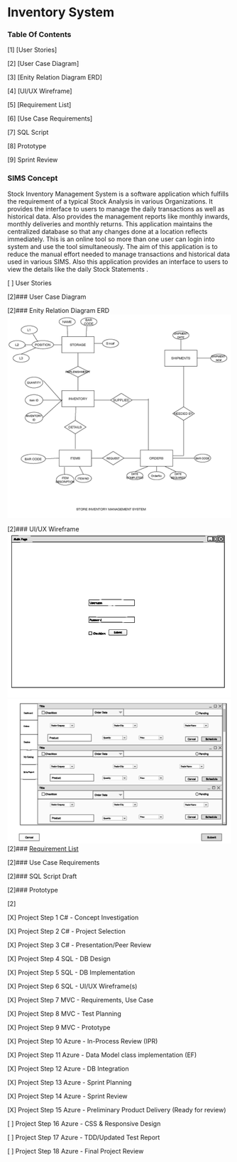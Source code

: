 # Inventory System

### Table Of Contents

[1] [User Stories]

[2] [User Case Diagram]

[3] [Enity Relation Diagram ERD]

[4] [UI/UX Wireframe]

[5] [Requirement List]

[6] [Use Case Requirements]

[7] SQL Script 

[8] Prototype

[9] Sprint Review

### SIMS Concept
Stock Inventory Management System is a  software application which fulfills the requirement of a typical Stock Analysis in various Organizations. It provides the interface to users to manage the daily transactions as well as historical data. Also provides the management reports like monthly inwards, monthly deliveries and monthly returns. This application maintains the centralized database so that any changes done at a location reflects immediately. This is an online tool so more than one user can login into system and use the tool simultaneously. The aim of this application is to reduce the manual effort needed to manage transactions and historical data used in various SIMS. Also this application provides an interface to users to view the details like the daily Stock Statements .

[ ] User Stories 

[2]### User Case Diagram

[2]### Enity Relation Diagram ERD <img src="Stock Inventory Managment System ERD.png">

[2]### UI/UX Wireframe![](https://github.com/showfella/Inventory-Management-systems-SIMS/blob/master/Stock%20Inventory%20Managment%20System%20WireFrame%20Draft_Page_1.png) 
![](https://github.com/showfella/Inventory-Management-systems-SIMS/blob/master/Stock%20Inventory%20Managment%20System%20WireFrame%20Draft_Page_2.png)
[2]### [Requirement List](https://github.com/showfella/Inventory-Management-systems-SIMS/blob/master/Stock%20Inventory%20Managment%20System%20%20Software%20Requirement%20Specification%20.pdf)

[2]### Use Case Requirements

[2]### SQL Script Draft

[2]### Prototype

[2]



[X] Project Step 1 C# - Concept Investigation

[X] Project Step 2 C# - Project Selection

[X] Project Step 3 C# - Presentation/Peer Review

[X] Project Step 4 SQL - DB Design

[X] Project Step 5 SQL - DB Implementation

[X] Project Step 6 SQL - UI/UX Wireframe(s)

[X] Project Step 7 MVC - Requirements, Use Case

[X] Project Step 8 MVC - Test Planning

[X] Project Step 9 MVC - Prototype

[X] Project Step 10 Azure - In-Process Review (IPR)

[X] Project Step 11 Azure - Data Model class implementation (EF)

[X] Project Step 12 Azure - DB Integration

[X] Project Step 13 Azure - Sprint Planning

[X] Project Step 14 Azure - Sprint Review

[X] Project Step 15 Azure - Preliminary Product Delivery (Ready for review)

[ ] Project Step 16 Azure - CSS & Responsive Design

[ ] Project Step 17 Azure - TDD/Updated Test Report

[ ] Project Step 18 Azure - Final Project Review
